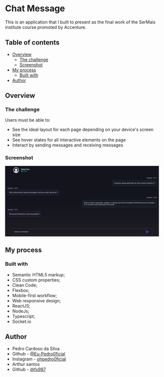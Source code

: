 # Chat Message

This is an application that I built to present as the final work of the SerMais institute course promoted by Accenture.

## Table of contents

- [Overview](#overview)
  - [The challenge](#the-challenge)
  - [Screenshot](#screenshot)
- [My process](#my-process)
  - [Built with](#built-with)
- [Author](#author)

## Overview

### The challenge

Users must be able to:

- See the ideal layout for each page depending on your device's screen size
- See hover states for all interactive elements on the page
- Interact by sending messages and receiving messages

### Screenshot

![Project Preview](./Frontend/public/layout.png)

## My process

### Built with

- Semantic HTML5 markup;
- CSS custom properties;
- Clean Code;
- Flexbox;
- Mobile-first workflow;
- Web responsive design;
- ReactJS;
- NodeJs;
- Typescript;
- Socket.io

## Author

- Pedro Cardoso da Silva
- Github - [@Eu-Pedro0ficial](https://github.com/Eu-Pedro0ficial)
- Instagram - [ohpedro0ficial](https://instagram.com/ohpedro0ficial?igshid=ZDdkNTZiNTM=)
- Arthur santos
- Github - [@fx987](https://github.com/fx987)
